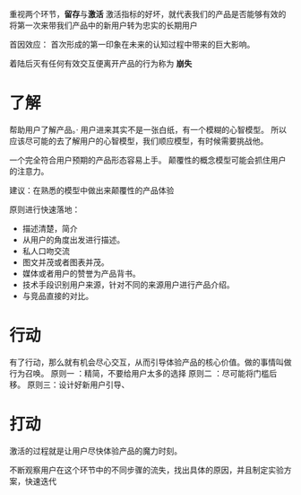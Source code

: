 重视两个环节，**留存**与**激活**
激活指标的好坏，就代表我们的产品是否能够有效的将第一次来带我们产品中的新用户转为忠实的长期用户

首因效应： 首次形成的第一印象在未来的认知过程中带来的巨大影响。

着陆后灭有任何有效交互便离开产品的行为称为 **崩失**

# 了解
帮助用户了解产品。·
用户进来其实不是一张白纸，有一个模糊的心智模型。
所以应该尽可能的去了解用户的心智模型，我们顺应模型，有时候需要挑战他。

一个完全符合用户预期的产品形态容易上手。
颠覆性的概念模型可能会抓住用户的注意力。

建议：在熟悉的模型中做出来颠覆性的产品体验

原则进行快速落地：
- 描述清楚，简介
- 从用户的角度出发进行描述。
- 私人口吻交流
- 图文并茂或者图表并茂。
- 媒体或者用户的赞誉为产品背书。
- 技术手段识别用户来源，针对不同的来源用户进行产品介绍。
- 与竞品直接的对比。

# 行动
有了行动，那么就有机会尽心交互，从而引导体验产品的核心价值。做的事情叫做行为召唤。
原则一 ：精简，不要给用户太多的选择
原则二 ：尽可能将门槛后移。
原则三：设计好新用户引导、

# 打动
激活的过程就是让用户尽快体验产品的魔力时刻。

不断观察用户在这个环节中的不同步骤的流失，找出具体的原因，并且制定实验方案，快速迭代
